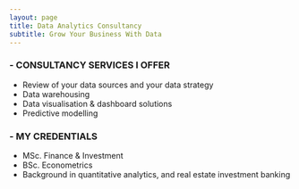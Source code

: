 ```yaml
---
layout: page
title: Data Analytics Consultancy
subtitle: Grow Your Business With Data    
---
```


### - CONSULTANCY SERVICES I OFFER
  - Review of your data sources and your data strategy
  - Data warehousing 
  - Data visualisation & dashboard solutions
  - Predictive modelling

### - MY CREDENTIALS
  - MSc. Finance & Investment
  - BSc. Econometrics
  - Background in quantitative analytics, and real estate investment banking
  

<!-- Calendly badge widget begin -->
<link href="https://assets.calendly.com/assets/external/widget.css" rel="stylesheet">
<script src="https://assets.calendly.com/assets/external/widget.js" type="text/javascript"></script>
<script type="text/javascript">Calendly.initBadgeWidget({url: 'https://calendly.com/gorkemmeral/meeting', text: 'Schedule a meeting', color: '#4d5055', branding: false});</script>
<!-- Calendly badge widget end -->
